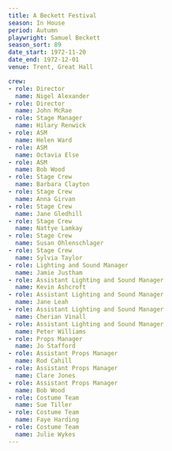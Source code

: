 ```yaml
---
title: A Beckett Festival
season: In House
period: Autumn
playwright: Samuel Beckett
season_sort: 89
date_start: 1972-11-20
date_end: 1972-12-01
venue: Trent, Great Hall

crew:
- role: Director
  name: Nigel Alexander
- role: Director
  name: John McRae
- role: Stage Manager
  name: Hilary Renwick
- role: ASM
  name: Helen Ward
- role: ASM
  name: Octavia Else
- role: ASM
  name: Bob Wood
- role: Stage Crew
  name: Barbara Clayton
- role: Stage Crew
  name: Anna Girvan
- role: Stage Crew
  name: Jane Gledhill
- role: Stage Crew
  name: Nattye Lamkay
- role: Stage Crew
  name: Susan Ohlenschlager
- role: Stage Crew
  name: Sylvia Taylor
- role: Lighting and Sound Manager
  name: Jamie Justham
- role: Assistant Lighting and Sound Manager
  name: Kevin Ashcroft
- role: Assistant Lighting and Sound Manager
  name: Jane Leah
- role: Assistant Lighting and Sound Manager
  name: Cherian Vinall
- role: Assistant Lighting and Sound Manager
  name: Peter Williams
- role: Props Manager
  name: Jo Stafford
- role: Assistant Props Manager
  name: Rod Cahill
- role: Assistant Props Manager
  name: Clare Jones
- role: Assistant Props Manager
  name: Bob Wood
- role: Costume Team
  name: Sue Tiller
- role: Costume Team
  name: Faye Harding
- role: Costume Team
  name: Julie Wykes
---
```

